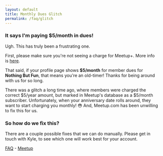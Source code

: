```yaml
---
layout: default
title: Monthly Dues Glitch
permalink: /faq/glitch
---
```


### It says I'm paying $5/month in dues!

Ugh. This has truly been a frustrating one.

First, please make sure you're not seeing a charge for Meetup+.  More info is <a href="/faq/meetup_plus">here</a>.

That said, if your profile page shows **$5/month** for member dues for **Nothing But Fun**, that means you're an old-timer! Thanks for being around with us for so long.

There was a glitch a long time ago, where members were charged the correct $5/year amount, but marked in Meetup's database as a $5/month subscriber. Unfortunately, when your anniversary date rolls around, they want to start charging you monthly! 😳 And, Meetup.com has been unwilling to fix this for us.

### So how do we fix this?

There are a couple possible fixes that we can do manually. Please get in touch with Kyle, to see which one will work best for your account. 


<a href="/faq">FAQ</a> - <a href="/">Meetup</a>

